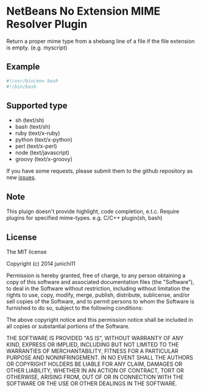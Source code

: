 # NetBeans No Extension MIME Resolver Plugin

Return a proper mime type from a shebang line of a file if the file extension is empty. (e.g. myscript)

## Example

```sh
#!/usr/bin/env bash
#!/bin/bash
```

## Supported type

- sh (text/sh)
- bash (text/sh)
- ruby (text/x-ruby)
- python (text/x-python)
- perl (text/x-perl)
- node (text/javascript)
- groovy (text/x-groovy)

If you have some requests, please submit them to the github repository as new [issues](https://github.com/junichi11/netbeans-noext-mime-resolver/issues).

## Note

This pluign doesn't provide highlight, code completion, e.t.c.
Require plugins for specified mime-types. e.g. C/C++ plugin(sh, bash)

## License

The MIT license

Copyright (c) 2014 junichi11

Permission is hereby granted, free of charge, to any person obtaining a copy of this software and associated documentation files (the "Software"), to deal in the Software without restriction, including without limitation the rights to use, copy, modify, merge, publish, distribute, sublicense, and/or sell copies of the Software, and to permit persons to whom the Software is furnished to do so, subject to the following conditions:

The above copyright notice and this permission notice shall be included in all copies or substantial portions of the Software.

THE SOFTWARE IS PROVIDED "AS IS", WITHOUT WARRANTY OF ANY KIND, EXPRESS OR IMPLIED, INCLUDING BUT NOT LIMITED TO THE WARRANTIES OF MERCHANTABILITY, FITNESS FOR A PARTICULAR PURPOSE AND NONINFRINGEMENT. IN NO EVENT SHALL THE AUTHORS OR COPYRIGHT HOLDERS BE LIABLE FOR ANY CLAIM, DAMAGES OR OTHER LIABILITY, WHETHER IN AN ACTION OF CONTRACT, TORT OR OTHERWISE, ARISING FROM, OUT OF OR IN CONNECTION WITH THE SOFTWARE OR THE USE OR OTHER DEALINGS IN THE SOFTWARE.